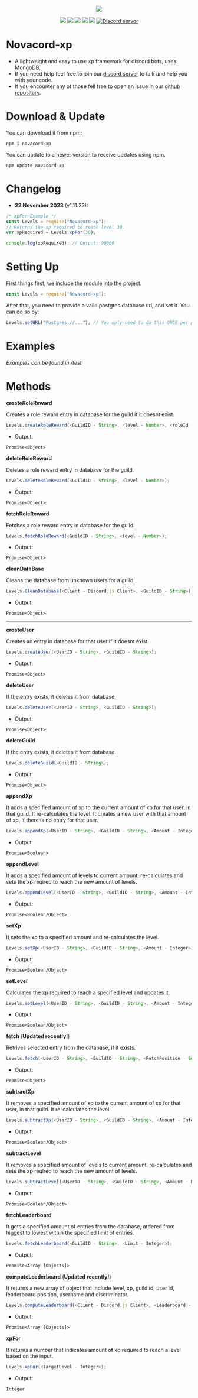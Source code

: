 <p align="center"><a href="https://nodei.co/npm/Novacord-xp/"><img src="https://nodei.co/npm/Novacord-xp.png"></a></p>
<p align="center"><img src="https://img.shields.io/npm/v/Novacord-xp"> <img src="https://img.shields.io/github/repo-size/EngineerShawn/Novacord-xp"> <img src="https://img.shields.io/npm/l/Novacord-xp"> <img src="https://img.shields.io/github/contributors/EngineerShawn/Novacord-xp"> <img src="https://img.shields.io/github/package-json/dependency-version/EngineerShawn/Novacord-xp/mongoose"> <a href="https://discord.gg/rk7cVyk"><img src="https://discordapp.com/api/guilds/630058179547627592/widget.png" alt="Discord server"/></a></p>

# Novacord-xp
- A lightweight and easy to use xp framework for discord bots, uses MongoDB.
- If you need help feel free to join our <a href="https://discord.gg/aP9UYfaFa4">discord server</a> to talk and help you with your code.
- If you encounter any of those fell free to open an issue in our <a href="https://github.com/EngineerShawn/Novacord-xp/issues">github repository</a>.

# Download & Update
You can download it from npm:
```cli
npm i novacord-xp
```
You can update to a newer version to receive updates using npm.
```cli
npm update novacord-xp
```

# Changelog
- **22 November 2023** (v1.11.23): 

```js
/* xpFor Example */
const Levels = require("Novacord-xp");
// Returns the xp required to reach level 30.
var xpRequired = Levels.xpFor(30);

console.log(xpRequired); // Output: 90000
```

# Setting Up
First things first, we include the module into the project.
```js
const Levels = require("Novacord-xp");
```
After that, you need to provide a valid postgres database url, and set it. You can do so by:
```js
Levels.setURL("Postgres://..."); // You only need to do this ONCE per process.
```

# Examples
*Examples can be found in /test*

# Methods

**createRoleReward**

Creates a role reward entry in database for the guild if it doesnt exist.
```js
Levels.createRoleReward(<GuildID - String>, <level - Number>, <roleId - String>);
```
- Output:
```
Promise<Object>
```
**deleteRoleReward**

Deletes a role reward entry in database for the guild.
```js
Levels.deleteRoleReward(<GuildID - String>, <level - Number>);
```
- Output:
```
Promise<Object>
```
**fetchRoleReward**

Fetches a role reward entry in database for the guild.
```js
Levels.fetchRoleReward(<GuildID - String>, <level - Number>);
```
- Output:
```
Promise<Object>
```
**cleanDataBase**

Cleans the database from unknown users for a guild.
```js
Levels.CleanDatabase(<Client - Discord.js Client>, <GuildID - String>);
```
- Output:
```
Promise<Object>
```
----------------------------
**createUser**

Creates an entry in database for that user if it doesnt exist.
```js
Levels.createUser(<UserID - String>, <GuildID - String>);
```
- Output:
```
Promise<Object>
```
**deleteUser**

If the entry exists, it deletes it from database.
```js
Levels.deleteUser(<UserID - String>, <GuildID - String>);
```
- Output:
```
Promise<Object>
```
**deleteGuild**

If the entry exists, it deletes it from database.
```js
Levels.deleteGuild(<GuildID - String>);
```
- Output:
```
Promise<Object>
```
**appendXp**

It adds a specified amount of xp to the current amount of xp for that user, in that guild. It re-calculates the level. It creates a new user with that amount of xp, if there is no entry for that user. 
```js
Levels.appendXp(<UserID - String>, <GuildID - String>, <Amount - Integer>);
```
- Output:
```
Promise<Boolean>
```
**appendLevel**

It adds a specified amount of levels to current amount, re-calculates and sets the xp reqired to reach the new amount of levels. 
```js
Levels.appendLevel(<UserID - String>, <GuildID - String>, <Amount - Integer>);
```
- Output:
```
Promise<Boolean/Object>
```
**setXp**

It sets the xp to a specified amount and re-calculates the level.
```js
Levels.setXp(<UserID - String>, <GuildID - String>, <Amount - Integer>);
```
- Output:
```
Promise<Boolean/Object>
```
**setLevel**

Calculates the xp required to reach a specified level and updates it.
```js
Levels.setLevel(<UserID - String>, <GuildID - String>, <Amount - Integer>);
```
- Output:
```
Promise<Boolean/Object>
```
**fetch** (**Updated recently!**)

Retrives selected entry from the database, if it exists.
```js
Levels.fetch(<UserID - String>, <GuildID - String>, <FetchPosition - Boolean>);
```
- Output:
```
Promise<Object>
```
**subtractXp**

It removes a specified amount of xp to the current amount of xp for that user, in that guild. It re-calculates the level.
```js
Levels.subtractXp(<UserID - String>, <GuildID - String>, <Amount - Integer>);
```
- Output:
```
Promise<Boolean/Object>
```
**subtractLevel**

It removes a specified amount of levels to current amount, re-calculates and sets the xp reqired to reach the new amount of levels. 
```js
Levels.subtractLevel(<UserID - String>, <GuildID - String>, <Amount - Number>);
```
- Output:
```
Promise<Boolean/Object>
```
**fetchLeaderboard**

It gets a specified amount of entries from the database, ordered from higgest to lowest within the specified limit of entries.
```js
Levels.fetchLeaderboard(<GuildID - String>, <Limit - Integer>);
```
- Output:
```
Promise<Array [Objects]>
```
**computeLeaderboard** (**Updated recently!**)

It returns a new array of object that include level, xp, guild id, user id, leaderboard position, username and discriminator.
```js
Levels.computeLeaderboard(<Client - Discord.js Client>, <Leaderboard - fetchLeaderboard output>, <fetchUsers - boolean, disabled by default>);
```
- Output:
```
Promise<Array [Objects]>
```
**xpFor**

It returns a number that indicates amount of xp required to reach a level based on the input.
```js
Levels.xpFor(<TargetLevel - Integer>);
```
- Output:
```
Integer
```
